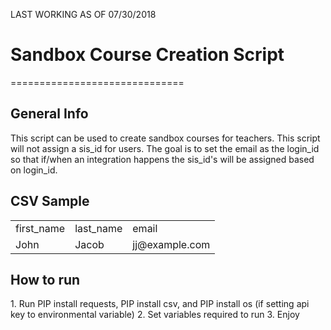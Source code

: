 LAST WORKING AS OF 07/30/2018
<h1>Sandbox Course Creation Script</h1>
==============================

<h2>General Info</h2>
This script can be used to create sandbox courses for teachers. This script will not assign a sis_id for users. The goal is to set the email as the login_id so that if/when an integration happens the sis_id's will be assigned based on login_id.

<h2>CSV Sample</h2>
<table>
    <tr>
        <td>first_name</td>
        <td>last_name</td>
        <td>email</td>
    </tr>
      <tr>
        <td>John</td>
        <td>Jacob</td>
        <td>jj@example.com</td>
    </tr>
</table>


<h2>How to run</h2>
1. Run PIP install requests, PIP install csv, and PIP install os (if setting api key to environmental variable)
2. Set variables required to run
3. Enjoy

